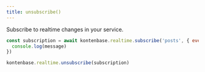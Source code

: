 ```yaml
---
title: unsubscribe()
---
```


Subscribe to realtime changes in your service.

```javascript
const subscription = await kontenbase.realtime.subscribe('posts', { event: 'CREATE_RECORD', where: { tags: 'sport' } }, (message) => {
  console.log(message)
})

kontenbase.realtime.unsubscribe(subscription)
```